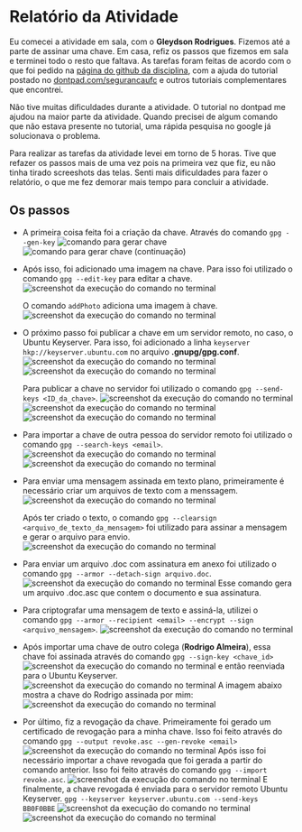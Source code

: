 

# Relatório da Atividade
Eu comecei a atividade em sala, com o **Gleydson Rodrigues**. Fizemos até a parte de assinar uma chave. Em casa, refiz os passos que fizemos em sala e terminei todo o resto que faltava. As tarefas foram feitas de acordo com o que foi pedido na [página do github da disciplina](https://github.com/senapk/seg_2018_1), com a ajuda do tutorial postado no [dontpad.com/segurancaufc](dontpad.com/segurancaufc) e outros tutoriais complementares que encontrei.

Não tive muitas dificuldades durante a atividade. O tutorial no dontpad me ajudou na maior parte da atividade. Quando precisei de algum comando que não estava presente no tutorial, uma rápida pesquisa no google já solucionava o problema.

Para realizar as tarefas da atividade levei em torno de 5 horas. Tive que refazer os passos mais de uma vez pois na primeira vez que fiz, eu não tinha tirado screeshots das telas. Senti mais dificuldades para fazer o relatório, o que me fez demorar mais tempo para concluir a atividade.

## Os passos

-	A primeira coisa feita foi a criação da chave. Através do comando `gpg --gen-key`
![comando para gerar chave](https://github.com/SamuelIGT/information-security/raw/master/04_gpg/images/1-criar_chave.png)
![comando para gerar chave (continuação)](https://github.com/SamuelIGT/information-security/raw/master/04_gpg/images/1-cria_%20chave%20(2).png)

-	Após isso, foi adicionado uma imagem na chave. Para isso foi utilizado o comando `gpg --edit-key` para editar a chave.
	![screenshot da execução do comando no terminal](https://github.com/SamuelIGT/information-security/raw/master/04_gpg/images/2-editar_chave.png)
	
	O comando `addPhoto` adiciona uma imagem à chave.
	![screenshot da execução do comando no terminal](https://github.com/SamuelIGT/information-security/raw/master/04_gpg/images/3-add_foto.png)

-	O próximo passo foi publicar a chave em um servidor remoto, no caso, o Ubuntu Keyserver.  Para isso, foi adicionado a linha `keyserver hkp://keyserver.ubuntu.com` no arquivo **.gnupg/gpg.conf**.
	![screenshot da execução do comando no terminal](https://github.com/SamuelIGT/information-security/raw/master/04_gpg/images/4-edit_gpg_conf%20(1).png)
	![screenshot da execução do comando no terminal](https://github.com/SamuelIGT/information-security/raw/master/04_gpg/images/4-edit%20gpg%20conf%20(2).png)

	Para publicar a chave no servidor foi utilizado o comando `gpg --send-keys <ID_da_chave>`.	![screenshot da execução do comando no terminal](https://github.com/SamuelIGT/information-security/raw/master/04_gpg/images/5-send_key.png)
	![screenshot da execução do comando no terminal](https://github.com/SamuelIGT/information-security/raw/master/04_gpg/images/6-key_server.png)
	![screenshot da execução do comando no terminal](https://github.com/SamuelIGT/information-security/raw/master/04_gpg/images/6-key%20server%20(2).png)

-   Para importar a chave de outra pessoa do servidor remoto foi utilizado o comando `gpg --search-keys <email>`.
	![screenshot da execução do comando no terminal](https://github.com/SamuelIGT/information-security/raw/master/04_gpg/images/7-import%20from_server.png)
	![screenshot da execução do comando no terminal](https://github.com/SamuelIGT/information-security/raw/master/04_gpg/images/7-import_from%20server_(2).png)

-   Para enviar uma mensagem assinada em texto plano, primeiramente é necessário criar um arquivos de texto com a menssagem.
![screenshot da execução do comando no terminal](https://github.com/SamuelIGT/information-security/raw/master/04_gpg/images/8-criar_texto.png)
	
	Após ter criado o texto, o comando `gpg --clearsign <arquivo_de_texto_da_mensagem>` foi utilizado para assinar a mensagem e gerar o arquivo para envio.
![screenshot da execução do comando no terminal](https://github.com/SamuelIGT/information-security/raw/master/04_gpg/images/8-assinar_msg_texto.png)

-   Para enviar um arquivo .doc com assinatura em anexo foi utilizado o comando `gpg --armor --detach-sign arquivo.doc`.
	![screenshot da execução do comando no terminal](https://github.com/SamuelIGT/information-security/raw/master/04_gpg/images/9-doc_assinado.png)
	Esse comando gera um arquivo .doc.asc que contem o documento e sua assinatura.

-   Para criptografar uma mensagem de texto e assiná-la, utilizei o comando `gpg --armor --recipient <email> --encrypt --sign <arquivo_mensagem>`.
	![screenshot da execução do comando no terminal](https://github.com/SamuelIGT/information-security/raw/master/04_gpg/images/10-criptografar_mensagem.png)

-   Após importar uma chave de outro colega (**Rodrigo Almeira**), essa chave foi assinada através do comando `gpg --sign-key <chave_id>`
![screenshot da execução do comando no terminal](https://github.com/SamuelIGT/information-security/raw/master/04_gpg/images/11-assinar_chave.png)
e então reenviada para o Ubuntu Keyserver.
![screenshot da execução do comando no terminal](https://github.com/SamuelIGT/information-security/raw/master/04_gpg/images/12-reenviar_chave.png)
A imagem abaixo mostra a chave do Rodrigo assinada por mim:
![screenshot da execução do comando no terminal](https://github.com/SamuelIGT/information-security/raw/master/04_gpg/images/12-chave_servidor.png)

-	Por último, fiz a revogação da chave. Primeiramente foi gerado um certificado de revogação para a minha chave. Isso foi feito através do comando `gpg --output revoke.asc --gen-revoke <email>`
![screenshot da execução do comando no terminal](https://github.com/SamuelIGT/information-security/raw/master/04_gpg/images/13-revogar.png)
Após isso foi necessário importar a chave revogada que foi gerada a partir do comando anterior. Isso foi feito através do comando `gpg --import revoke.asc`.
![screenshot da execução do comando no terminal](https://github.com/SamuelIGT/information-security/raw/master/04_gpg/images/13-revogar(2).png)
E finalmente, a chave revogada é enviada para o servidor remoto Ubuntu Keyserver.
`gpg --keyserver keyserver.ubuntu.com --send-keys BB0F0BBE`
![screenshot da execução do comando no terminal](https://github.com/SamuelIGT/information-security/raw/master/04_gpg/images/13-revogar(3).png)
![screenshot da execução do comando no terminal](https://github.com/SamuelIGT/information-security/raw/master/04_gpg/images/13-revogar(4).png)
